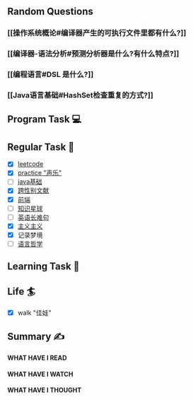 ## Random Questions
### [[操作系统概论#编译器产生的可执行文件里都有什么?]]

### [[编译器-语法分析#预测分析器是什么?有什么特点?]]

### [[编程语言#DSL 是什么?]]

### [[Java语言基础#HashSet检查重复的方式?]]



## Program Task  💻

## Regular Task  🤡
- [x] [leetcode](https://leetcode.cn/study-plan/algorithms/?progress=tyz0ksg)
- [x] [practice "声乐"](https://docs.google.com/spreadsheets/d/1F0zsAOoyfBXu63_U2zy0et0Ku1OxZ0DCDKUsEI5Ebjs/edit#gid=1676784532)
- [ ] [java基础](https://javaguide.cn/java/basis/java-basic-questions-01.html#%E5%9F%BA%E7%A1%80%E6%A6%82%E5%BF%B5)
- [x] [跨性别文献](https://transreads.org/tag/article/)
- [x] [前端](https://web.qianguyihao.com)
- [ ] [知识星球](http://svip.iocoder.cn/index/index.html)
- [ ] [英语长难句](https://www.bilibili.com/video/BV1mC4y1p7Fh?p=154)
- [x] [主义主义](https://space.bilibili.com/23191782/channel/seriesdetail?sid=1424248)
- [x] 记录梦境
- [ ] [语言哲学](https://www.bilibili.com/video/BV1hL4y1b73o)

## Learning Task 🎯

## Life 🏄
- [x] walk "佳娃"

## Summary ✍
####  WHAT HAVE I READ

#### WHAT HAVE I WATCH

#### WHAT HAVE I THOUGHT
